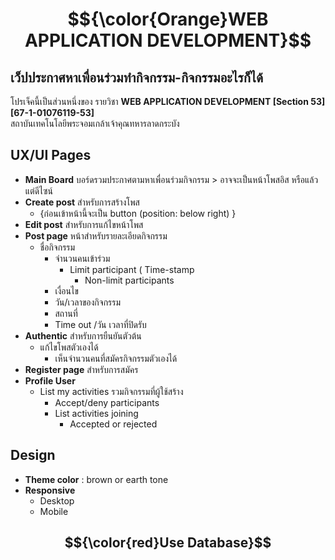 # $${\color{Orange}WEB APPLICATION DEVELOPMENT}$$



## เว็ปประกาศหาเพื่อนร่วมทำกิจกรรม-กิจกรรมอะไรก็ได้
โปรเจ็คนี้เป็นส่วนหนึ่งของ รายวิชา **WEB APPLICATION DEVELOPMENT [Section 53][67-1-01076119-53]**  
สถาบันเทคโนโลยีพระจอมเกล้าเจ้าคุณทหารลาดกระบัง
## UX/UI Pages

 - **Main Board** บอร์ดรวมประกาศตามหาเพื่อนร่วมกิจกรรม > อาจจะเป็นหน้าโพสอิส หรือแล้วแต่ดีไซน์
- **Create post** สำหรับการสร้างโพส
	-  {ก่อนเข้าหน้านี้จะเป็น button (position: below right) }
-   **Edit post** สำหรับการแก้ไขหน้าโพส
-   **Post page** หน้าสำหรับรายละเอียดกิจกรรม
	- ชื่อกิจกรรม
		- จำนวนคนเข้าร่วม
			- Limit participant ( Time-stamp
				- Non-limit participants
		-   เงื่อนไข
		-   วัน/เวลาของกิจกรรม
		-   สถานที่
		-   Time out /วัน เวลาที่ปิดรับ
-   **Authentic** สำหรับการยืนยันตัวต้น
    -   แก้ไขโพสตัวเองได้
        -   เห็นจำนวนคนที่สมัครกิจกรรมตัวเองได้
 -   **Register page** สำหรับการสมัคร
-   **Profile User**
    -   List my activities รวมกิจกรรมที่ผู้ใช้สร้าง
        -   Accept/deny participants
        -   List activities joining
            -   Accepted or rejected
## Design

-   **Theme color** : brown or earth tone
-   **Responsive**
    -   Desktop
    -   Mobile

## $${\color{red}Use Database}$$
